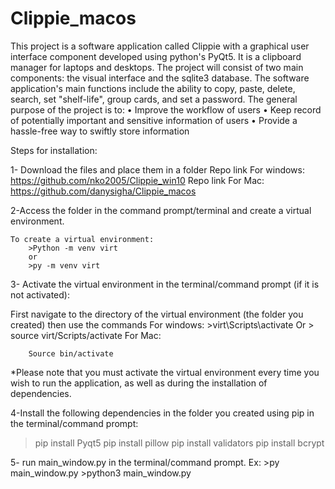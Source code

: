 # Clippie_macos
This project is a software application called Clippie with a graphical user interface component developed using python's PyQt5. It is a clipboard manager for laptops and desktops. The project will consist of two main components: the visual interface and the sqlite3 database. The software application's main functions include the ability to copy, paste, delete, search, set "shelf-life", group cards, and set a password. The general purpose of the project is to:   • Improve the workflow of users  • Keep record of potentially important and sensitive information of users  • Provide a hassle-free way to swiftly store information


Steps for installation:

1- Download the files and place them in a folder 
	Repo link For windows: https://github.com/nko2005/Clippie_win10
	Repo link For Mac: https://github.com/danysigha/Clippie_macos

2-Access the folder in the command prompt/terminal and create a virtual environment.

	To create a virtual environment:
		>Python -m venv virt
		or
		>py -m venv virt 

3- Activate the virtual environment in the terminal/command prompt (if it is not activated):

First navigate to the directory of the virtual environment (the folder you created) then use the commands
	For windows:
		>virt\Scripts\activate
		Or
		> source virt/Scripts/activate 
	For Mac:
		
		Source bin/activate

*Please note that you must activate the virtual environment every time you wish to run the application, as well as during the installation of dependencies.
	

4-Install the following  dependencies in the folder you created  using pip in the terminal/command prompt:

>pip install Pyqt5
>pip install pillow 
>pip install validators
>pip install bcrypt


5- run main_window.py in the terminal/command prompt.
	Ex:
		>py main_window.py
		>python3 main_window.py
